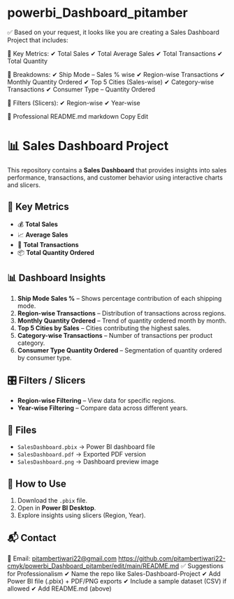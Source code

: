 # powerbi_Dashboard_pitamber
✅ Based on your request, it looks like you are creating a Sales Dashboard Project that includes:

🔹 Key Metrics:
✔ Total Sales
✔ Total Average Sales
✔ Total Transactions
✔ Total Quantity

🔹 Breakdowns:
✔ Ship Mode – Sales % wise
✔ Region-wise Transactions
✔ Monthly Quantity Ordered
✔ Top 5 Cities (Sales-wise)
✔ Category-wise Transactions
✔ Consumer Type – Quantity Ordered

🔹 Filters (Slicers):
✔ Region-wise
✔ Year-wise

📄 Professional README.md
markdown
Copy
Edit
# 📊 Sales Dashboard Project

This repository contains a **Sales Dashboard** that provides insights into sales performance, transactions, and customer behavior using interactive charts and slicers.

## 📌 Key Metrics
- 💰 **Total Sales**
- 📈 **Average Sales**
- 🧾 **Total Transactions**
- 📦 **Total Quantity Ordered**

## 📊 Dashboard Insights
1. **Ship Mode Sales %** – Shows percentage contribution of each shipping mode.
2. **Region-wise Transactions** – Distribution of transactions across regions.
3. **Monthly Quantity Ordered** – Trend of quantity ordered month by month.
4. **Top 5 Cities by Sales** – Cities contributing the highest sales.
5. **Category-wise Transactions** – Number of transactions per product category.
6. **Consumer Type Quantity Ordered** – Segmentation of quantity ordered by consumer type.

## 🎛️ Filters / Slicers
- **Region-wise Filtering** – View data for specific regions.
- **Year-wise Filtering** – Compare data across different years.

## 📂 Files
- `SalesDashboard.pbix` → Power BI dashboard file  
- `SalesDashboard.pdf` → Exported PDF version  
- `SalesDashboard.png` → Dashboard preview image  

## 📌 How to Use
1. Download the `.pbix` file.
2. Open in **Power BI Desktop**.
3. Explore insights using slicers (Region, Year).

## 📬 Contact
📧 Email: pitambertiwari22@gmail.com
https://github.com/pitambertiwari22-cmyk/powerbi_Dashboard_pitamber/edit/main/README.md
✅ Suggestions for Professionalism
✔ Name the repo like Sales-Dashboard-Project
✔ Add Power BI file (.pbix) + PDF/PNG exports
✔ Include a sample dataset (CSV) if allowed
✔ Add README.md (above)


